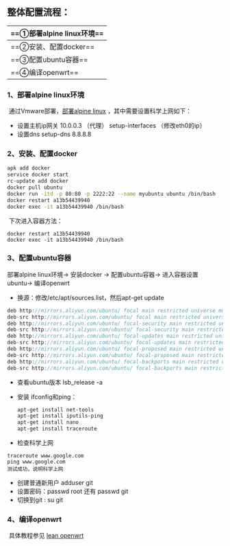 ## 整体配置流程：

| ==①部署alpine linux环境== |
| :-------------------- |
| ==②安装、配置docker== |
| ==③配置ubuntu容器==   |
| ==④编译openwrt==      |


### 1、部署alpine linux环境

​		通过Vmware部署，[部署alpine linux](https://lpvs.com/How-to-install-Awall-on-Alpine-Linux/) ，其中需要设置科学上网如下：

- 设置主机ip网关 10.0.0.3 （代理） setup-interfaces （修改eth0的ip）    
- 设置dns  setup-dns   8.8.8.8

### 2、安装、配置docker 

```bash
apk add docker
service docker start
rc-update add docker 
docker pull ubuntu
docker run -itd -p 80:80 -p 2222:22 --name myubuntu ubuntu /bin/bash 
docker restart a13b54439940 
docker exec -it a13b54439940 /bin/bash
```

​	下次进入容器方法：	

```
docker restart a13b54439940 
docker exec -it a13b54439940 /bin/bash
```

### 3、配置ubuntu容器

部署alpine linux环境→ 安装docker → 配置ubuntu容器→ 进入容器设置ubuntu→ 编译openwrt

- 换源：修改/etc/apt/sources.list，然后apt-get update

  

```c#
deb http://mirrors.aliyun.com/ubuntu/ focal main restricted universe multiverse
deb-src http://mirrors.aliyun.com/ubuntu/ focal main restricted universe multiverse
deb http://mirrors.aliyun.com/ubuntu/ focal-security main restricted universe multiverse
deb-src http://mirrors.aliyun.com/ubuntu/ focal-security main restricted universe multiverse
deb http://mirrors.aliyun.com/ubuntu/ focal-updates main restricted universe multiverse
deb-src http://mirrors.aliyun.com/ubuntu/ focal-updates main restricted universe multiverse
deb http://mirrors.aliyun.com/ubuntu/ focal-proposed main restricted universe multiverse
deb-src http://mirrors.aliyun.com/ubuntu/ focal-proposed main restricted universe multiverse
deb http://mirrors.aliyun.com/ubuntu/ focal-backports main restricted universe multiverse
deb-src http://mirrors.aliyun.com/ubuntu/ focal-backports main restricted universe multiverse
```

- 查看ubuntu版本 lsb_release -a

- 安装 ifconfig和ping：

  

  ```bash
  apt-get install net-tools
  apt-get install iputils-ping
  apt-get install nano
  apt-get install traceroute
  ```

- 检查科学上网

  

```
traceroute www.google.com
ping www.google.com
测试成功，说明科学上网
```

- 创建普通新用户    adduser git
- 设置密码：passwd root    还有     passwd git
- 切换到git   :   su git

### 4、编译openwrt

​	具体教程参见 [lean openwrt](https://github.com/coolsnowwolf/lede)





